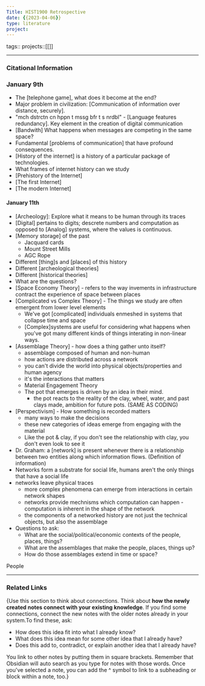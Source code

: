 ```yaml
---
Title: HIST1900 Retrospective
date: {{2023-04-06}}
type: literature
project:
---
```

tags:: 
projects::[[]]

---
### Citational Information

### January 9th
- The [telephone game], what does it become at the end?
- Major problem in civilization: [Communication of information over distance, securely].
- "mch dstrctn cn hppn t mssg bfr t s nrdbl" - [Language features redundancy]. Key element in the creation of digital communication
- [Bandwith] What happens when messages are competing in the same space?
- Fundamental [problems of communication] that have profound consequences.
- [History of the internet] is a history of a particular package of technologies. 
- What frames of internet history can we study
- [Prehistory of the Internet]
- [The first Internet]
- [The modern Internet]

#### January 11th
- [Archeology]: Explore what it means to be human through its traces
- [Digital] pertains to digits; descrete numbers and computation as opposed to [Analog] systems, where the values is continuous.
- [Memory storage] of the past
	- Jacquard cards
	- Mount Street Mills
	- AGC Rope
- Different [thing]s and [places] of this history
- Different [archeological theories]
- Different [historical theories]
- What are the questions?
- [Space Economy Theory] - refers to the way invements in infrastructure contract the experience of space between places
- [Complicated vs Complex Theory] - The things we study are often emergent from lower level elements
	- We've got [complicated] individuals enmeshed in systems that collapse time and space
	- [Complex]systems are useful for considering what happens when you've got many different kinds of things interating in non-linear ways.
- [Assemblage Theory] - how does a thing gather unto itself?
	- assemblage composed of human and non-human
	- how actions are distributed across a network
	- you can't divide the world into physical objects/properties and human agency
	- it's the interactions that matters
	- Material Engagement Theory
	- The pot that emerges is driven by an idea in their mind.
		- the pot reacts to the reality of the clay, wheel, water, and past clays made, ambition for future pots. (SAME AS CODING)
- [Perspectivism] - How something is recorded matters
	- many ways to make the decisions
	- these new categories of ideas emerge from engaging with the material
	- Like the pot & clay, if you don't see the relationship with clay, you don't even look to see it
- Dr. Graham: a [network] is present whenever there is a relationship between two entities along which information flows. (Definition of information)
- Networks form a substrate for social life, humans aren't the only things that have a social life
- networks leave physical traces
	- more complex phenomena can emerge from interactions in certain network shapes
	- networks provide mechnisms which computation can happen - computation is inherent in the shape of the network
	- the components of a networked history are not just the technical objects, but also the assemblage
- Questions to ask:
	- What are the social/political/economic contexts of the people, places, things?
	- What are the assemblages that make the people, places, things up?
	- How do those assemblages extend in time or space?

People

---

### Related Links

{Use this section to think about connections. Think about **how the newly created notes connect with your existing knowledge**. If you find some connections, connect the new notes with the older notes already in your system.To find these, ask:

-   How does this idea fit into what I already know?
-   What does this idea mean for some other idea that I already have?
-   Does this add to, contradict, or explain another idea that I already have?

You link to other notes by putting them in square brackets. Remember that Obsidian will auto search as you type for notes with those words. Once you've selected a note, you can add the ^ symbol to link to a subheading or block within a note, too.}